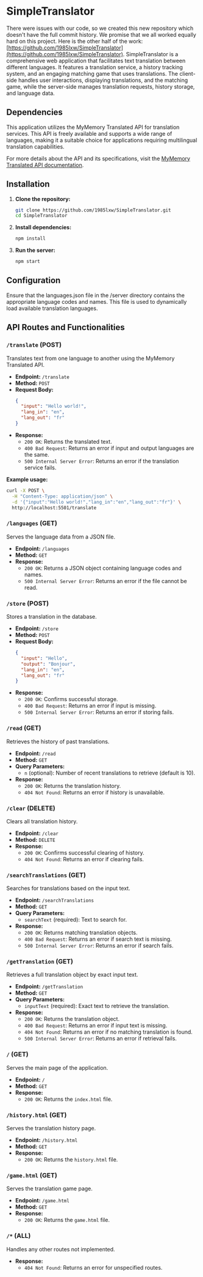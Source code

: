 # SimpleTranslator
There were issues with our code, so we created this new repository which doesn't have the full commit history. We promise that we all worked equally hard on this project. Here is the other half of the work: [https://github.com/1985lxw/SimpleTranslator](https://github.com/1985lxw/SimpleTranslator). 
SimpleTranslator is a comprehensive web application that facilitates text translation between different languages. It features a translation service, a history tracking system, and an engaging matching game that uses translations. The client-side handles user interactions, displaying translations, and the matching game, while the server-side manages translation requests, history storage, and language data.


## Dependencies

This application utilizes the MyMemory Translated API for translation services. This API is freely available and supports a wide range of languages, making it a suitable choice for applications requiring multilingual translation capabilities.

For more details about the API and its specifications, visit the [MyMemory Translated API documentation](https://mymemory.translated.net/doc/spec.php).

## Installation

1. **Clone the repository:**
   ```bash
   git clone https://github.com/1985lxw/SimpleTranslator.git
   cd SimpleTranslator

2. **Install dependencies:**
    ```bash
    npm install

3. **Run the server:**
    ```bash
    npm start

## Configuration

Ensure that the languages.json file in the /server directory contains the appropriate language codes and names. This file is used to dynamically load available translation languages.


## API Routes and Functionalities

### `/translate` (POST)

Translates text from one language to another using the MyMemory Translated API.

- **Endpoint:** `/translate`
- **Method:** `POST`
- **Request Body:**
  ```json
  {
    "input": "Hello world!",
    "lang_in": "en",
    "lang_out": "fr"
  }
  ```
- **Response:**
  - `200 OK`: Returns the translated text.
  - `400 Bad Request`: Returns an error if input and output languages are the same.
  - `500 Internal Server Error`: Returns an error if the translation service fails.

**Example usage:**
  ```bash
  curl -X POST \
    -H "Content-Type: application/json" \
    -d '{"input":"Hello world!","lang_in":"en","lang_out":"fr"}' \
    http://localhost:5501/translate
  ```

### `/languages` (GET)

Serves the language data from a JSON file.

- **Endpoint:** `/languages`
- **Method:** `GET`
- **Response:**
  - `200 OK`: Returns a JSON object containing language codes and names.
  - `500 Internal Server Error`: Returns an error if the file cannot be read.

### `/store` (POST)

Stores a translation in the database.

- **Endpoint:** `/store`
- **Method:** `POST`
- **Request Body:**
  ```json
  {
    "input": "Hello",
    "output": "Bonjour",
    "lang_in": "en",
    "lang_out": "fr"
  }
  ```
- **Response:**
  - `200 OK`: Confirms successful storage.
  - `400 Bad Request`: Returns an error if input is missing.
  - `500 Internal Server Error`: Returns an error if storing fails.

### `/read` (GET)

Retrieves the history of past translations.

- **Endpoint:** `/read`
- **Method:** `GET`
- **Query Parameters:**
  - `n` (optional): Number of recent translations to retrieve (default is 10).
- **Response:**
  - `200 OK`: Returns the translation history.
  - `404 Not Found`: Returns an error if history is unavailable.

### `/clear` (DELETE)

Clears all translation history.

- **Endpoint:** `/clear`
- **Method:** `DELETE`
- **Response:**
  - `200 OK`: Confirms successful clearing of history.
  - `404 Not Found`: Returns an error if clearing fails.

### `/searchTranslations` (GET)

Searches for translations based on the input text.

- **Endpoint:** `/searchTranslations`
- **Method:** `GET`
- **Query Parameters:**
  - `searchText` (required): Text to search for.
- **Response:**
  - `200 OK`: Returns matching translation objects.
  - `400 Bad Request`: Returns an error if search text is missing.
  - `500 Internal Server Error`: Returns an error if search fails.

### `/getTranslation` (GET)

Retrieves a full translation object by exact input text.

- **Endpoint:** `/getTranslation`
- **Method:** `GET`
- **Query Parameters:**
  - `inputText` (required): Exact text to retrieve the translation.
- **Response:**
  - `200 OK`: Returns the translation object.
  - `400 Bad Request`: Returns an error if input text is missing.
  - `404 Not Found`: Returns an error if no matching translation is found.
  - `500 Internal Server Error`: Returns an error if retrieval fails.

### `/` (GET)

Serves the main page of the application.

- **Endpoint:** `/`
- **Method:** `GET`
- **Response:**
  - `200 OK`: Returns the `index.html` file.

### `/history.html` (GET)

Serves the translation history page.

- **Endpoint:** `/history.html`
- **Method:** `GET`
- **Response:**
  - `200 OK`: Returns the `history.html` file.

### `/game.html` (GET)

Serves the translation game page.

- **Endpoint:** `/game.html`
- **Method:** `GET`
- **Response:**
  - `200 OK`: Returns the `game.html` file.

### `/*` (ALL)

Handles any other routes not implemented.

- **Response:**
  - `404 Not Found`: Returns an error for unspecified routes.
